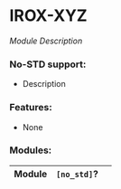 IROX-XYZ
===========

*Module Description*

### No-STD support:

* Description

### Features:

* None

### Modules:

| Module | `[no_std]`? |  |
|--------|-------------|--| 

[no_std]: https://img.shields.io/badge/no__std-yes-green

[std]: https://img.shields.io/badge/feature-std-lightgrey
